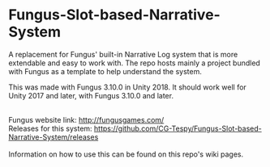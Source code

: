 # Fungus-Slot-based-Narrative-System
A replacement for Fungus' built-in Narrative Log system that is more extendable and easy to work with. The repo hosts mainly a project bundled with Fungus as a template to help understand the system.<br/>

This was made with Fungus 3.10.0 in Unity 2018. It should work well for Unity 2017 and later, with Fungus 3.10.0 and later.<br/><br/>

Fungus website link: http://fungusgames.com/ <br/>
Releases for this system: https://github.com/CG-Tespy/Fungus-Slot-based-Narrative-System/releases <br/> <br/>
Information on how to use this can be found on this repo's wiki pages.


